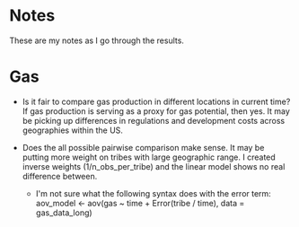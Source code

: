 # Notes

These are my notes as I go through the results.

# Gas

- Is it fair to compare gas production in different locations in current time?  If gas production is serving as a proxy for gas potential, then yes.  It may be picking up differences in regulations and development costs across geographies within the US.

- Does the all possible pairwise comparison make sense.  It may be putting more weight on tribes with large geographic range.  I created inverse weights (1/n_obs_per_tribe) and the linear model shows no real difference between.

  + I'm not sure what the following syntax does with the error term: aov_model <- aov(gas ~ time + Error(tribe / time), data = gas_data_long)